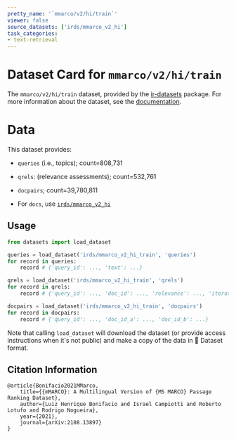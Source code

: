 ```yaml
---
pretty_name: '`mmarco/v2/hi/train`'
viewer: false
source_datasets: ['irds/mmarco_v2_hi']
task_categories:
- text-retrieval
---
```


# Dataset Card for `mmarco/v2/hi/train`

The `mmarco/v2/hi/train` dataset, provided by the [ir-datasets](https://ir-datasets.com/) package.
For more information about the dataset, see the [documentation](https://ir-datasets.com/mmarco#mmarco/v2/hi/train).

# Data

This dataset provides:
 - `queries` (i.e., topics); count=808,731
 - `qrels`: (relevance assessments); count=532,761
 - `docpairs`; count=39,780,811

 - For `docs`, use [`irds/mmarco_v2_hi`](https://huggingface.co/datasets/irds/mmarco_v2_hi)

## Usage

```python
from datasets import load_dataset

queries = load_dataset('irds/mmarco_v2_hi_train', 'queries')
for record in queries:
    record # {'query_id': ..., 'text': ...}

qrels = load_dataset('irds/mmarco_v2_hi_train', 'qrels')
for record in qrels:
    record # {'query_id': ..., 'doc_id': ..., 'relevance': ..., 'iteration': ...}

docpairs = load_dataset('irds/mmarco_v2_hi_train', 'docpairs')
for record in docpairs:
    record # {'query_id': ..., 'doc_id_a': ..., 'doc_id_b': ...}

```

Note that calling `load_dataset` will download the dataset (or provide access instructions when it's not public) and make a copy of the
data in 🤗 Dataset format.

## Citation Information

```
@article{Bonifacio2021MMarco,
    title={{mMARCO}: A Multilingual Version of {MS MARCO} Passage Ranking Dataset},
    author={Luiz Henrique Bonifacio and Israel Campiotti and Roberto Lotufo and Rodrigo Nogueira},
    year={2021},
    journal={arXiv:2108.13897}
}
```
